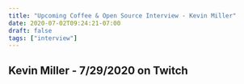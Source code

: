 ```yaml
---
title: "Upcoming Coffee & Open Source Interview - Kevin Miller"
date: 2020-07-02T09:24:21-07:00
draft: false
tags: ["interview"]
---
```


## Kevin Miller - 7/29/2020 on Twitch

<br /><br /><br /><br />
<br /><br /><br /><br /><br /><br /><br /><br />